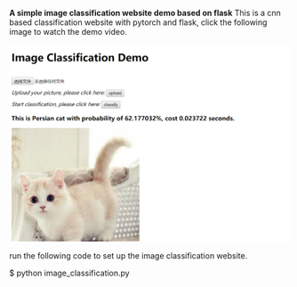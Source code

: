**A simple image classification website demo based on flask**
This is a cnn based classification website with pytorch and flask, click the following image to watch the demo video.

[![Watch the video](https://github.com/SongKaixiang/image-classification-website-with-flask/blob/master/static/demo.png)](https://youtu.be/rukCFZdhQ_U)

run the following code to set up the image classification website.

  $ python image_classification.py


